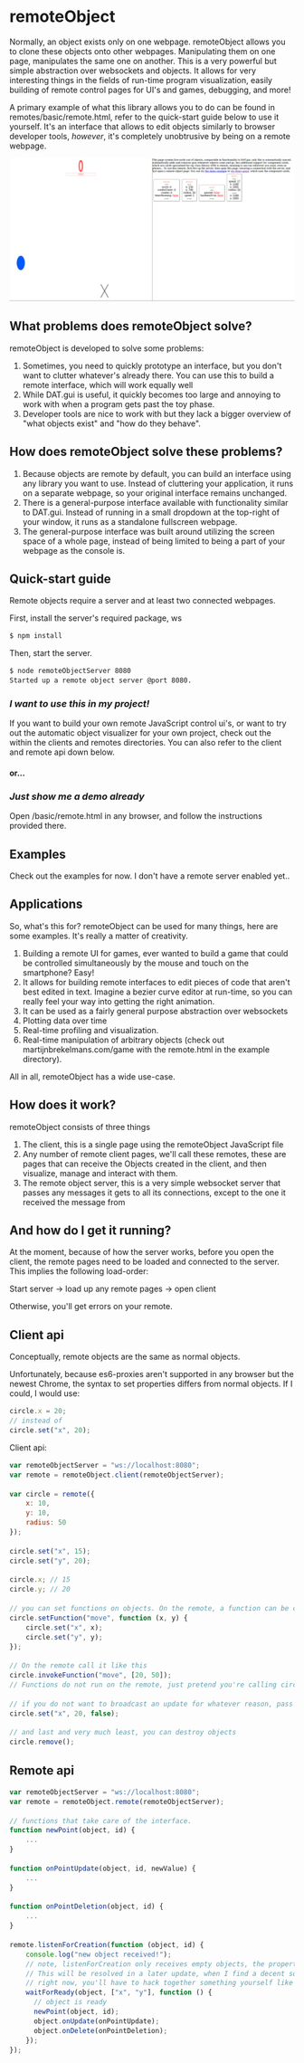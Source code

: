 # remoteObject

Normally, an object exists only on one webpage. remoteObject allows you to clone these objects onto other webpages. Manipulating them on one page, manipulates the same one on another. This is a very powerful but simple abstraction over websockets and objects. It allows for very interesting things in the fields of run-time program visualization, easily building of remote control pages for UI's and games, debugging, and more!

A primary example of what this library allows you to do can be found in remotes/basic/remote.html, refer to the quick-start guide below to use it yourself. It's an interface that allows to edit objects similarly to browser developer tools, *however*, it's completely unobtrusive by being on a remote webpage.

![Image of the demo running][demo]

## What problems does remoteObject solve?

remoteObject is developed to solve some problems:

1. Sometimes, you need to quickly prototype an interface, but you don't want to clutter whatever's already there. You can use this to build a remote interface, which will work equally well
2. While DAT.gui is useful, it quickly becomes too large and annoying to work with when a program gets past the toy phase.
3. Developer tools are nice to work with but they lack a bigger overview of "what objects exist" and "how do they behave".

## How does remoteObject solve these problems?

1. Because objects are remote by default, you can build an interface using any library you want to use. Instead of cluttering your application, it runs on a separate webpage, so your original interface remains unchanged.
2. There is a general-purpose interface available with functionality similar to DAT.gui. Instead of running in a small dropdown at the top-right of your window, it runs as a standalone fullscreen webpage.
3. The general-purpose interface was built around utilizing the screen space of a whole page, instead of being limited to being a part of your webpage as the console is.

## Quick-start guide

Remote objects require a server and at least two connected webpages.

First, install the server's required package, ws

```bash
$ npm install
```

Then, start the server.

```bash
$ node remoteObjectServer 8080
Started up a remote object server @port 8080.
```

### *I want to use this in my project!*

If you want to build your own remote JavaScript control ui's, or want to try out the automatic object visualizer for your own project,
check out the within the clients and remotes directories. You can also refer to the client and remote api down below.

#### or...
### *Just show me a demo already*

Open /basic/remote.html in any browser, and follow the instructions provided there.

## Examples

Check out the examples for now. I don't have a remote server enabled yet..

## Applications

So, what's this for? remoteObject can be used for many things, here are some examples. It's really a matter of creativity.

1. Building a remote UI for games, ever wanted to build a game that could be controlled simultaneously by the mouse and touch on the smartphone? Easy!
2. It allows for building remote interfaces to edit pieces of code that aren't best edited in text. Imagine a bezier curve editor at run-time, so you can really feel your way into getting the right animation.
3. It can be used as a fairly general purpose abstraction over websockets
4. Plotting data over time
5. Real-time profiling and visualization.
6. Real-time manipulation of arbitrary objects (check out martijnbrekelmans.com/game with the remote.html in the example directory).

All in all, remoteObject has a wide use-case.

## How does it work?

remoteObject consists of three things

1. The client, this is a single page using the remoteObject JavaScript file
2. Any number of remote client pages, we'll call these remotes, these are pages that can receive the Objects created in the client, and then visualize, manage and interact with them.
3. The remote object server, this is a very simple websocket server that passes any messages it gets to all its connections, except to the one it received the message from

## And how do I get it running?

At the moment, because of how the server works, before you open the client, the remote pages need to be loaded and connected to the server. This implies the following load-order:

Start server -> load up any remote pages -> open client

Otherwise, you'll get errors on your remote.

## Client api

Conceptually, remote objects are the same as normal objects.

Unfortunately, because es6-proxies aren't supported in any browser but the newest Chrome, the syntax to set properties differs from normal objects. If I could, I would use:
```js
circle.x = 20;
// instead of
circle.set("x", 20);
```

Client api:

```js
var remoteObjectServer = "ws://localhost:8080";
var remote = remoteObject.client(remoteObjectServer);

var circle = remote({
    x: 10,
    y: 10,
    radius: 50
});

circle.set("x", 15);
circle.set("y", 20);

circle.x; // 15
circle.y; // 20

// you can set functions on objects. On the remote, a function can be called
circle.setFunction("move", function (x, y) {
    circle.set("x", x);
    circle.set("y", y);
});

// On the remote call it like this
circle.invokeFunction("move", [20, 50]);
// Functions do not run on the remote, just pretend you're calling circle.move() on the client.

// if you do not want to broadcast an update for whatever reason, pass a third parameter to set
circle.set("x", 20, false);

// and last and very much least, you can destroy objects
circle.remove();
```

## Remote api

```js
var remoteObjectServer = "ws://localhost:8080";
var remote = remoteObject.remote(remoteObjectServer);

// functions that take care of the interface.
function newPoint(object, id) {
    ...
}

function onPointUpdate(object, id, newValue) {
    ...
}

function onPointDeletion(object, id) {
    ...
}

remote.listenForCreation(function (object, id) {
    console.log("new object received!");
    // note, listenForCreation only receives empty objects, the properties of the object get set immediately after this call
    // This will be resolved in a later update, when I find a decent solution to duck-typing objects without parameters
    // right now, you'll have to hack together something yourself like waitForReady defined in remotes/basic/js/remote.js
    waitForReady(object, ["x", "y"], function () {
      // object is ready
      newPoint(object, id);
      object.onUpdate(onPointUpdate);
      object.onDelete(onPointDeletion);
    });
});
```


[demo]: RemoteExample.png
